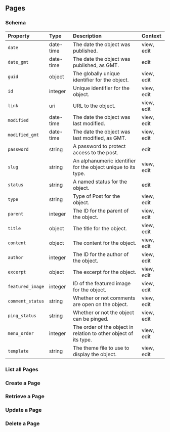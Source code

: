 ## Pages

### Schema

| Property | Type | Description | Context |
| :------- | :--- | :---------- | :------ |
| `date` | date-time | The date the object was published. | view, edit |
| `date_gmt` | date-time | The date the object was published, as GMT. | edit |
| `guid` | object | The globally unique identifier for the object. | view, edit |
| `id` | integer | Unique identifier for the object. | view, edit |
| `link` | uri | URL to the object. | view, edit |
| `modified` | date-time | The date the object was last modified. | view, edit |
| `modified_gmt` | date-time | The date the object was last modified, as GMT. | view, edit |
| `password` | string | A password to protect access to the post. | edit |
| `slug` | string | An alphanumeric identifier for the object unique to its type. | view, edit |
| `status` | string | A named status for the object. | edit |
| `type` | string | Type of Post for the object. | view, edit |
| `parent` | integer | The ID for the parent of the object. | view, edit |
| `title` | object | The title for the object. | view, edit |
| `content` | object | The content for the object. | view, edit |
| `author` | integer | The ID for the author of the object. | view, edit |
| `excerpt` | object | The excerpt for the object. | view, edit |
| `featured_image` | integer | ID of the featured image for the object. | view, edit |
| `comment_status` | string | Whether or not comments are open on the object. | view, edit |
| `ping_status` | string | Whether or not the object can be pinged. | view, edit |
| `menu_order` | integer | The order of the object in relation to other object of its type. | view, edit |
| `template` | string | The theme file to use to display the object. | view, edit |

### List all Pages

### Create a Page

### Retrieve a Page

### Update a Page

### Delete a Page
